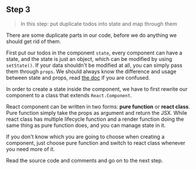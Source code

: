 ## Step 3
> In this step: put duplicate todos into state and map through them

There are some duplicate parts in our code, before we do anything we should get rid of them.

First put our todos in the component `state`, every component can have a state, and the state is just an object, which can be modified by using `setState()`. If your data shouldn't be modified at all, you can simply pass them through `props`. We should always know the difference and usage between state and props, read [the doc](https://facebook.github.io/react/docs/interactivity-and-dynamic-uis.html) if you are confused.

In order to create a state inside the component, we have to first rewrite our component to a class that extends `React.Component`.

React component can be written in two forms: **pure function** or **react class**. Pure function simply take the props as argument and return the JSX. While react class has multiple lifecycle function and a render function doing the same thing as pure function does, and you can manage state in it.

If you don't know which you are going to choose when creating a component, just choose pure function and switch to react class whenever you need more of it.

Read the source code and comments and go on to the next step.
